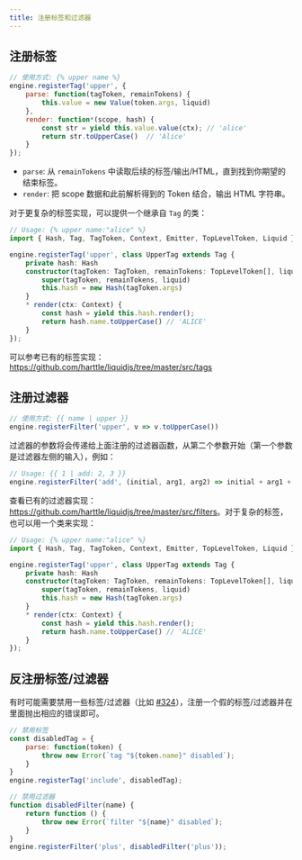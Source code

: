 ```yaml
---
title: 注册标签和过滤器
---
```


## 注册标签

```javascript
// 使用方式: {% upper name %}
engine.registerTag('upper', {
    parse: function(tagToken, remainTokens) {
        this.value = new Value(token.args, liquid)
    },
    render: function*(scope, hash) {
        const str = yield this.value.value(ctx); // 'alice'
        return str.toUpperCase()  // 'Alice'
    }
});
```

* `parse`: 从 `remainTokens` 中读取后续的标签/输出/HTML，直到找到你期望的结束标签。
* `render`: 把 scope 数据和此前解析得到的 Token 结合，输出 HTML 字符串。

对于更复杂的标签实现，可以提供一个继承自 `Tag` 的类：

```typescript
// Usage: {% upper name:"alice" %}
import { Hash, Tag, TagToken, Context, Emitter, TopLevelToken, Liquid } from 'liquidjs'

engine.registerTag('upper', class UpperTag extends Tag {
    private hash: Hash
    constructor(tagToken: TagToken, remainTokens: TopLevelToken[], liquid: Liquid) {
        super(tagToken, remainTokens, liquid)
        this.hash = new Hash(tagToken.args)
    }
    * render(ctx: Context) {
        const hash = yield this.hash.render();
        return hash.name.toUpperCase() // 'ALICE'
    }
});
```

可以参考已有的标签实现：<https://github.com/harttle/liquidjs/tree/master/src/tags>

## 注册过滤器

```javascript
// 使用方式: {{ name | upper }}
engine.registerFilter('upper', v => v.toUpperCase())
```

过滤器的参数将会传递给上面注册的过滤器函数，从第二个参数开始（第一个参数是过滤器左侧的输入），例如：

```javascript
// Usage: {{ 1 | add: 2, 3 }}
engine.registerFilter('add', (initial, arg1, arg2) => initial + arg1 + arg2)
```

查看已有的过滤器实现：<https://github.com/harttle/liquidjs/tree/master/src/filters>。对于复杂的标签，也可以用一个类来实现：

```typescript
// Usage: {% upper name:"alice" %}
import { Hash, Tag, TagToken, Context, Emitter, TopLevelToken, Liquid } from 'liquidjs'

engine.registerTag('upper', class UpperTag extends Tag {
    private hash: Hash
    constructor(tagToken: TagToken, remainTokens: TopLevelToken[], liquid: Liquid) {
        super(tagToken, remainTokens, liquid)
        this.hash = new Hash(tagToken.args)
    }
    * render(ctx: Context) {
        const hash = yield this.hash.render();
        return hash.name.toUpperCase() // 'ALICE'
    }
});
```

## 反注册标签/过滤器

有时可能需要禁用一些标签/过滤器（比如 [#324](https://github.com/harttle/liquidjs/issues/324)），注册一个假的标签/过滤器并在里面抛出相应的错误即可。

```javascript
// 禁用标签
const disabledTag = {
    parse: function(token) {
        throw new Error(`tag "${token.name}" disabled`);
    }
}
engine.registerTag('include', disabledTag);

// 禁用过滤器
function disabledFilter(name) {
    return function () {
        throw new Error(`filter "${name}" disabled`);
    }
}
engine.registerFilter('plus', disabledFilter('plus'));
```
